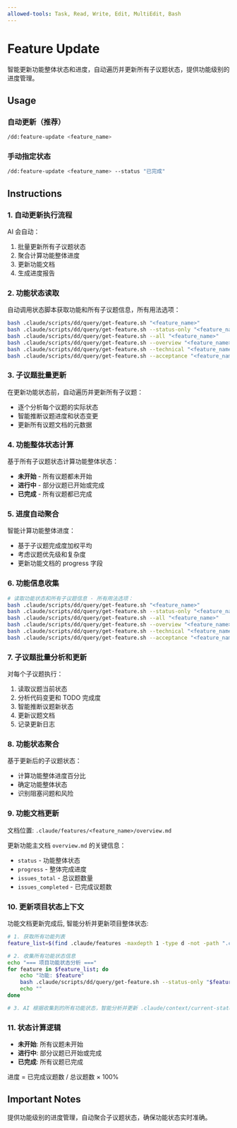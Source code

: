 ```yaml
---
allowed-tools: Task, Read, Write, Edit, MultiEdit, Bash
---
```


# Feature Update

智能更新功能整体状态和进度，自动遍历并更新所有子议题状态，提供功能级别的进度管理。

## Usage

### 自动更新（推荐）

```bash
/dd:feature-update <feature_name>
```

### 手动指定状态

```bash
/dd:feature-update <feature_name> --status "已完成"
```

## Instructions

### 1. 自动更新执行流程

AI 会自动：

1. 批量更新所有子议题状态
2. 聚合计算功能整体进度
3. 更新功能文档
4. 生成进度报告

### 2. 功能状态读取

自动调用状态脚本获取功能和所有子议题信息，所有用法选项：

```bash
bash .claude/scripts/dd/query/get-feature.sh "<feature_name>"                    # 默认读取 overview.md
bash .claude/scripts/dd/query/get-feature.sh --status-only "<feature_name>"     # 仅显示状态信息，不显示文档内容
bash .claude/scripts/dd/query/get-feature.sh --all "<feature_name>"             # 读取所有文档 (overview + technical + acceptance) - 推荐用于更新操作
bash .claude/scripts/dd/query/get-feature.sh --overview "<feature_name>"        # 仅读取功能概述文档 (overview.md)
bash .claude/scripts/dd/query/get-feature.sh --technical "<feature_name>"       # 仅读取技术方案文档 (technical.md)
bash .claude/scripts/dd/query/get-feature.sh --acceptance "<feature_name>"      # 仅读取验收标准文档 (acceptance.md)
```

### 3. 子议题批量更新

在更新功能状态前，自动遍历并更新所有子议题：

- 逐个分析每个议题的实际状态
- 智能推断议题进度和状态变更
- 更新所有议题文档的元数据

### 4. 功能整体状态计算

基于所有子议题状态计算功能整体状态：

- **未开始** - 所有议题都未开始
- **进行中** - 部分议题已开始或完成
- **已完成** - 所有议题都已完成

### 5. 进度自动聚合

智能计算功能整体进度：

- 基于子议题完成度加权平均
- 考虑议题优先级和复杂度
- 更新功能文档的 progress 字段

### 6. 功能信息收集

```bash
# 读取功能状态和所有子议题信息 - 所有用法选项：
bash .claude/scripts/dd/query/get-feature.sh "<feature_name>"                    # 默认读取 overview.md
bash .claude/scripts/dd/query/get-feature.sh --status-only "<feature_name>"     # 仅显示状态信息，不显示文档内容
bash .claude/scripts/dd/query/get-feature.sh --all "<feature_name>"             # 读取所有文档 (overview + technical + acceptance) - 推荐用于更新分析
bash .claude/scripts/dd/query/get-feature.sh --overview "<feature_name>"        # 仅读取功能概述文档 (overview.md)
bash .claude/scripts/dd/query/get-feature.sh --technical "<feature_name>"       # 仅读取技术方案文档 (technical.md)
bash .claude/scripts/dd/query/get-feature.sh --acceptance "<feature_name>"      # 仅读取验收标准文档 (acceptance.md)
```

### 7. 子议题批量分析和更新

对每个子议题执行：

1. 读取议题当前状态
2. 分析代码变更和 TODO 完成度
3. 智能推断议题新状态
4. 更新议题文档
5. 记录更新日志

### 8. 功能状态聚合

基于更新后的子议题状态：

- 计算功能整体进度百分比
- 确定功能整体状态
- 识别阻塞问题和风险

### 9. 功能文档更新

文档位置:
`.claude/features/<feature_name>/overview.md`

更新功能主文档 `overview.md` 的关键信息：

- `status` - 功能整体状态
- `progress` - 整体完成进度
- `issues_total` - 总议题数量
- `issues_completed` - 已完成议题数

### 10. 更新项目状态上下文

功能文档更新完成后, 智能分析并更新项目整体状态:

```bash
# 1. 获取所有功能列表
feature_list=$(find .claude/features -maxdepth 1 -type d -not -path ".claude/features" | xargs -I {} basename {})

# 2. 收集所有功能状态信息
echo "=== 项目功能状态分析 ==="
for feature in $feature_list; do
    echo "功能: $feature"
    bash .claude/scripts/dd/query/get-feature.sh --status-only "$feature"
    echo ""
done

# 3. AI 根据收集到的所有功能状态，智能分析并更新 .claude/context/current-status.md
```

### 11. 状态计算逻辑

- **未开始**: 所有议题未开始
- **进行中**: 部分议题已开始或完成
- **已完成**: 所有议题已完成

进度 = 已完成议题数 / 总议题数 × 100%

## Important Notes

提供功能级别的进度管理，自动聚合子议题状态，确保功能状态实时准确。
